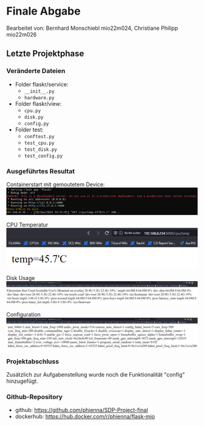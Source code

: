 # Finale Abgabe

Bearbeitet von: Bernhard Monschiebl mio22m024, Christiane Philipp mio22m026

## Letzte Projektphase

### Veränderte Dateien

* Folder flaskr/service:
  * `__init__.py`
  * `hardware.py`
* Folder flaskr/view:
  * `cpu.py`
  * `disk.py`
  * `config.py`
* Folder test:
  * `conftest.py`
  * `test_cpu.py`
  * `test_disk.py`
  * `test_config.py`

### Ausgeführtes Resultat

Containerstart mit gemoutetem Device:
![Alt text](image.png)

CPU Temperatur
![Alt text](<2024-01-28 17_59_56-192.168.0.234_5000_cpu_temp - Vivaldi.png>)

Disk Usage
![Alt text](image-1.png)

Configuration
![Alt text](image-2.png)

### Projektabschluss

Zusätzlich zur Aufgabenstellung wurde noch die Funktionalität "config" hinzugefügt.

### Github-Repository

* github: <https://github.com/phienna/SDP-Project-final>
* dockerhub: <https://hub.docker.com/r/phienna/flask-mio>
